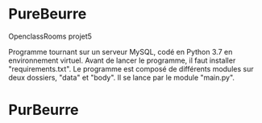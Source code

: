 # PureBeurre
OpenclassRooms projet5

Programme tournant sur un serveur MySQL, codé en Python 3.7 en environnement virtuel.
Avant de lancer le programme, il faut installer "requirements.txt".
Le programme est composé de différents modules sur deux dossiers, "data" et "body".
Il se lance par le module "main.py".

   

# PurBeurre
